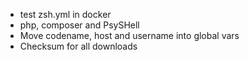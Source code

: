 - test zsh.yml in docker
- php, composer and PsySHell
- Move codename, host and username into global vars
- Checksum for all downloads
